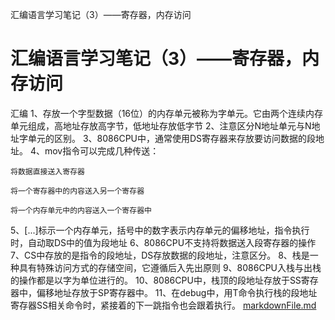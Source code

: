 汇编语言学习笔记（3）——寄存器，内存访问

# 汇编语言学习笔记（3）——寄存器，内存访问

汇编
1、存放一个字型数据（16位）的内存单元被称为字单元。它由两个连续内存单元组成，高地址存放高字节，低地址存放低字节
2、注意区分N地址单元与N地址字单元的区别。
3、8086CPU中，通常使用DS寄存器来存放要访问数据的段地址。
4、mov指令可以完成几种传送：

	将数据直接送入寄存器

	将一个寄存器中的内容送入另一个寄存器

	将一个内存单元中的内容送入一个寄存器中

5、[...]标示一个内存单元，括号中的数字表示内存单元的偏移地址，指令执行时，自动取DS中的值为段地址
6、8086CPU不支持将数据送入段寄存器的操作
7、CS中存放的是指令的段地址，DS存放数据的段地址，注意区分。
8、栈是一种具有特殊访问方式的存储空间，它遵循后入先出原则
9、8086CPU入栈与出栈的操作都是以字为单位进行的。
10、8086CPU中，栈顶的段地址存放于SS寄存器中，偏移地址存放于SP寄存器中。
11、在debug中，用T命令执行栈的段地址寄存器SS相关命令时，紧接着的下一跳指令也会跟着执行。
[markdownFile.md](../_resources/a9485a717bfa3cb1ca4deeda7a1fb7b8.bin)